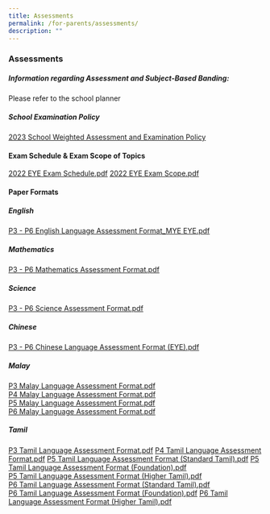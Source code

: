```yaml
---
title: Assessments
permalink: /for-parents/assessments/
description: ""
---
```

### Assessments

##### Information regarding Assessment and Subject-Based Banding:

Please refer to the school planner

##### School Examination Policy

[2023 School Weighted Assessment and Examination Policy](/files/2023%20school%20weighted%20assessment%20and%20examination%20policy.pdf) 
  
  

#### Exam Schedule & Exam Scope of Topics

[2022 EYE Exam Schedule.pdf](/files/a2.pdf) 
[2022 EYE Exam Scope.pdf](/files/a3.pdf) 
  

#### Paper Formats

##### English

[P3 - P6 English Language Assessment Format\_MYE EYE.pdf](/files/a4.pdf)   
  
  

##### Mathematics

[P3 - P6 Mathematics Assessment Format.pdf](/files/a5.pdf)    

##### Science

[P3 - P6 Science Assessment Format.pdf](/files/a6.pdf)  

  

##### Chinese

[P3 - P6 Chinese Language Assessment Format (EYE).pdf](/files/a7.pdf)   

  

##### Malay

[P3 Malay Language Assessment Format.pdf](/files/a8.pdf)  
[P4 Malay Language Assessment Format.pdf](/files/a9.pdf)  
[P5 Malay Language Assessment Format.pdf](/files/a10.pdf)   
[P6 Malay Language Assessment Format.pdf](/files/a11.pdf) 

  

##### Tamil

[P3 Tamil Language Assessment Format.pdf](/files/a12.pdf) 
[P4 Tamil Language Assessment Format.pdf](/files/a13.pdf) 
[P5 Tamil Language Assessment Format (Standard Tamil).pdf](/files/a14.pdf) 
[P5 Tamil Language Assessment Format (Foundation).pdf](/files/a15.pdf)    
[P5 Tamil Language Assessment Format (Higher Tamil).pdf](/files/a16.pdf)    
[P6 Tamil Language Assessment Format (Standard Tamil).pdf](/files/a17.pdf)   
[P6 Tamil Language Assessment Format (Foundation).pdf](/files/a18.pdf) 
[P6 Tamil Language Assessment Format (Higher Tamil).pdf](/files/a19.pdf)